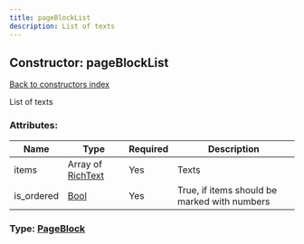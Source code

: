 ```yaml
---
title: pageBlockList
description: List of texts
---
```

## Constructor: pageBlockList  
[Back to constructors index](index.md)



List of texts

### Attributes:

| Name     |    Type       | Required | Description |
|----------|---------------|----------|-------------|
|items|Array of [RichText](../types/RichText.md) | Yes|Texts|
|is\_ordered|[Bool](../types/Bool.md) | Yes|True, if items should be marked with numbers|



### Type: [PageBlock](../types/PageBlock.md)


